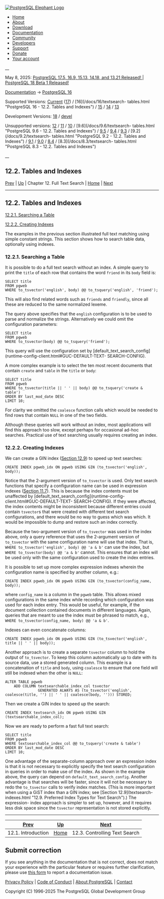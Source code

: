 [ ![PostgreSQL Elephant Logo](/media/img/about/press/elephant.png) ](/)

  * [Home](/ "Home")
  * [About](/about/ "About")
  * [Download](/download/ "Download")
  * [Documentation](/docs/ "Documentation")
  * [Community](/community/ "Community")
  * [Developers](/developer/ "Developers")
  * [Support](/support/ "Support")
  * [Donate](/about/donate/ "Donate")
  * [Your account](/account/ "Your account")

__

May 8, 2025: [ PostgreSQL 17.5, 16.9, 15.13, 14.18, and 13.21 Released! ](/about/news/postgresql-175-169-1513-1418-and-1321-released-3072/) | [ PostgreSQL 18 Beta 1 Released! ](/about/news/postgresql-18-beta-1-released-3070/)

[Documentation](/docs/ "Documentation") -> [PostgreSQL
16](/docs/16/index.html)

Supported Versions: [Current](/docs/current/textsearch-tables.html "PostgreSQL
17 - 12.2. Tables and Indexes") ([17](/docs/17/textsearch-tables.html
"PostgreSQL 17 - 12.2. Tables and Indexes")) / [16](/docs/16/textsearch-
tables.html "PostgreSQL 16 - 12.2. Tables and Indexes") /
[15](/docs/15/textsearch-tables.html "PostgreSQL 15 - 12.2. Tables and
Indexes") / [14](/docs/14/textsearch-tables.html "PostgreSQL 14 - 12.2. Tables
and Indexes") / [13](/docs/13/textsearch-tables.html "PostgreSQL 13 -
12.2. Tables and Indexes")

Development Versions: [18](/docs/18/textsearch-tables.html "PostgreSQL 18 -
12.2. Tables and Indexes") / [devel](/docs/devel/textsearch-tables.html
"PostgreSQL devel - 12.2. Tables and Indexes")

Unsupported versions: [12](/docs/12/textsearch-tables.html "PostgreSQL 12 -
12.2. Tables and Indexes") / [11](/docs/11/textsearch-tables.html "PostgreSQL
11 - 12.2. Tables and Indexes") / [10](/docs/10/textsearch-tables.html
"PostgreSQL 10 - 12.2. Tables and Indexes") / [9.6](/docs/9.6/textsearch-
tables.html "PostgreSQL 9.6 - 12.2. Tables and Indexes") /
[9.5](/docs/9.5/textsearch-tables.html "PostgreSQL 9.5 - 12.2. Tables and
Indexes") / [9.4](/docs/9.4/textsearch-tables.html "PostgreSQL 9.4 -
12.2. Tables and Indexes") / [9.3](/docs/9.3/textsearch-tables.html
"PostgreSQL 9.3 - 12.2. Tables and Indexes") / [9.2](/docs/9.2/textsearch-
tables.html "PostgreSQL 9.2 - 12.2. Tables and Indexes") /
[9.1](/docs/9.1/textsearch-tables.html "PostgreSQL 9.1 - 12.2. Tables and
Indexes") / [9.0](/docs/9.0/textsearch-tables.html "PostgreSQL 9.0 -
12.2. Tables and Indexes") / [8.4](/docs/8.4/textsearch-tables.html
"PostgreSQL 8.4 - 12.2. Tables and Indexes") / [8.3](/docs/8.3/textsearch-
tables.html "PostgreSQL 8.3 - 12.2. Tables and Indexes")

__

12.2. Tables and Indexes  
---  
[Prev](textsearch-intro.html "12.1. Introduction")  | [Up](textsearch.html "Chapter 12. Full Text Search") | Chapter 12. Full Text Search | [Home](index.html "PostgreSQL 16.9 Documentation") |  [Next](textsearch-controls.html "12.3. Controlling Text Search")  
  
* * *

## 12.2. Tables and Indexes #

[12.2.1. Searching a Table](textsearch-tables.html#TEXTSEARCH-TABLES-SEARCH)

[12.2.2. Creating Indexes](textsearch-tables.html#TEXTSEARCH-TABLES-INDEX)

The examples in the previous section illustrated full text matching using
simple constant strings. This section shows how to search table data,
optionally using indexes.

### 12.2.1. Searching a Table #

It is possible to do a full text search without an index. A simple query to
print the `title` of each row that contains the word `friend` in its `body`
field is:

    
    
    SELECT title
    FROM pgweb
    WHERE to_tsvector('english', body) @@ to_tsquery('english', 'friend');
    

This will also find related words such as `friends` and `friendly`, since all
these are reduced to the same normalized lexeme.

The query above specifies that the `english` configuration is to be used to
parse and normalize the strings. Alternatively we could omit the configuration
parameters:

    
    
    SELECT title
    FROM pgweb
    WHERE to_tsvector(body) @@ to_tsquery('friend');
    

This query will use the configuration set by
[default_text_search_config](runtime-config-client.html#GUC-DEFAULT-TEXT-
SEARCH-CONFIG).

A more complex example is to select the ten most recent documents that contain
`create` and `table` in the `title` or `body`:

    
    
    SELECT title
    FROM pgweb
    WHERE to_tsvector(title || ' ' || body) @@ to_tsquery('create & table')
    ORDER BY last_mod_date DESC
    LIMIT 10;
    

For clarity we omitted the `coalesce` function calls which would be needed to
find rows that contain `NULL` in one of the two fields.

Although these queries will work without an index, most applications will find
this approach too slow, except perhaps for occasional ad-hoc searches.
Practical use of text searching usually requires creating an index.

### 12.2.2. Creating Indexes #

We can create a GIN index ([Section 12.9](textsearch-indexes.html
"12.9. Preferred Index Types for Text Search")) to speed up text searches:

    
    
    CREATE INDEX pgweb_idx ON pgweb USING GIN (to_tsvector('english', body));
    

Notice that the 2-argument version of `to_tsvector` is used. Only text search
functions that specify a configuration name can be used in expression indexes
([Section 11.7](indexes-expressional.html "11.7. Indexes on Expressions")).
This is because the index contents must be unaffected by
[default_text_search_config](runtime-config-client.html#GUC-DEFAULT-TEXT-
SEARCH-CONFIG). If they were affected, the index contents might be
inconsistent because different entries could contain `tsvector`s that were
created with different text search configurations, and there would be no way
to guess which was which. It would be impossible to dump and restore such an
index correctly.

Because the two-argument version of `to_tsvector` was used in the index above,
only a query reference that uses the 2-argument version of `to_tsvector` with
the same configuration name will use that index. That is, `WHERE
to_tsvector('english', body) @@ 'a & b'` can use the index, but `WHERE
to_tsvector(body) @@ 'a & b'` cannot. This ensures that an index will be used
only with the same configuration used to create the index entries.

It is possible to set up more complex expression indexes wherein the
configuration name is specified by another column, e.g.:

    
    
    CREATE INDEX pgweb_idx ON pgweb USING GIN (to_tsvector(config_name, body));
    

where `config_name` is a column in the `pgweb` table. This allows mixed
configurations in the same index while recording which configuration was used
for each index entry. This would be useful, for example, if the document
collection contained documents in different languages. Again, queries that are
meant to use the index must be phrased to match, e.g., `WHERE
to_tsvector(config_name, body) @@ 'a & b'`.

Indexes can even concatenate columns:

    
    
    CREATE INDEX pgweb_idx ON pgweb USING GIN (to_tsvector('english', title || ' ' || body));
    

Another approach is to create a separate `tsvector` column to hold the output
of `to_tsvector`. To keep this column automatically up to date with its source
data, use a stored generated column. This example is a concatenation of
`title` and `body`, using `coalesce` to ensure that one field will still be
indexed when the other is `NULL`:

    
    
    ALTER TABLE pgweb
        ADD COLUMN textsearchable_index_col tsvector
                   GENERATED ALWAYS AS (to_tsvector('english', coalesce(title, '') || ' ' || coalesce(body, ''))) STORED;
    

Then we create a GIN index to speed up the search:

    
    
    CREATE INDEX textsearch_idx ON pgweb USING GIN (textsearchable_index_col);
    

Now we are ready to perform a fast full text search:

    
    
    SELECT title
    FROM pgweb
    WHERE textsearchable_index_col @@ to_tsquery('create & table')
    ORDER BY last_mod_date DESC
    LIMIT 10;
    

One advantage of the separate-column approach over an expression index is that
it is not necessary to explicitly specify the text search configuration in
queries in order to make use of the index. As shown in the example above, the
query can depend on `default_text_search_config`. Another advantage is that
searches will be faster, since it will not be necessary to redo the
`to_tsvector` calls to verify index matches. (This is more important when
using a GiST index than a GIN index; see [Section 12.9](textsearch-
indexes.html "12.9. Preferred Index Types for Text Search").) The expression-
index approach is simpler to set up, however, and it requires less disk space
since the `tsvector` representation is not stored explicitly.

* * *

[Prev](textsearch-intro.html "12.1. Introduction")  | [Up](textsearch.html "Chapter 12. Full Text Search") |  [Next](textsearch-controls.html "12.3. Controlling Text Search")  
---|---|---  
12.1. Introduction  | [Home](index.html "PostgreSQL 16.9 Documentation") |  12.3. Controlling Text Search  
  
## Submit correction

If you see anything in the documentation that is not correct, does not match
your experience with the particular feature or requires further clarification,
please use [this form](/account/comments/new/16/textsearch-tables.html/) to
report a documentation issue.

[Privacy Policy](/about/privacypolicy) | [Code of Conduct](/about/policies/coc/) | [About PostgreSQL](/about/) | [Contact](/about/contact/)  

Copyright (C) 1996-2025 The PostgreSQL Global Development Group

